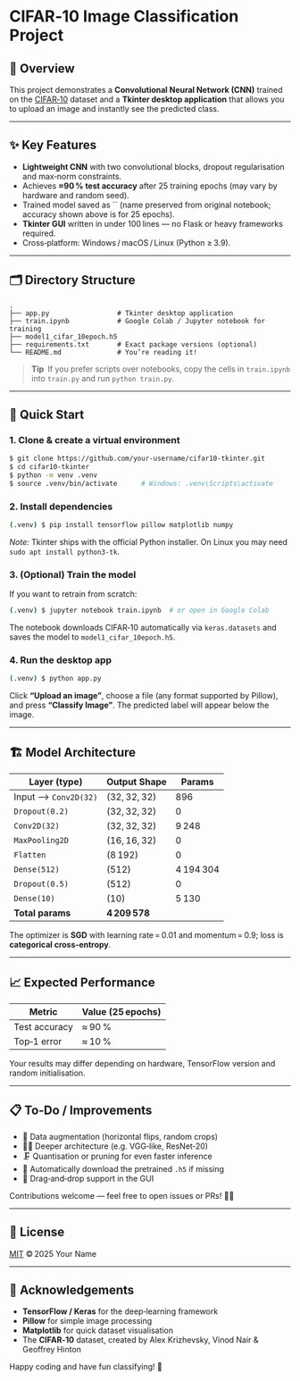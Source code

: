 # CIFAR‑10 Image Classification Project

## 📸 Overview

This project demonstrates a **Convolutional Neural Network (CNN)** trained on the [CIFAR‑10](https://www.cs.toronto.edu/~kriz/cifar.html) dataset and a **Tkinter desktop application** that allows you to upload an image and instantly see the predicted class.

---

## ✨ Key Features

- **Lightweight CNN** with two convolutional blocks, dropout regularisation and max‑norm constraints.
- Achieves **≈90 % test accuracy** after 25 training epochs (may vary by hardware and random seed).
- Trained model saved as `` (name preserved from original notebook; accuracy shown above is for 25 epochs).
- **Tkinter GUI** written in under 100 lines — no Flask or heavy frameworks required.
- Cross‑platform: Windows / macOS / Linux (Python ≥ 3.9).

---

## 🗂️ Directory Structure

```
.
├── app.py                 # Tkinter desktop application
├── train.ipynb            # Google Colab / Jupyter notebook for training
├── model1_cifar_10epoch.h5
├── requirements.txt       # Exact package versions (optional)
└── README.md              # You’re reading it!
```

> **Tip** If you prefer scripts over notebooks, copy the cells in `train.ipynb` into `train.py` and run `python train.py`.

---

## 🚀 Quick Start

### 1. Clone & create a virtual environment

```bash
$ git clone https://github.com/your‑username/cifar10‑tkinter.git
$ cd cifar10‑tkinter
$ python -m venv .venv
$ source .venv/bin/activate      # Windows: .venv\Scripts\activate
```

### 2. Install dependencies

```bash
(.venv) $ pip install tensorflow pillow matplotlib numpy
```

*Note:* Tkinter ships with the official Python installer. On Linux you may need `sudo apt install python3‑tk`.

### 3. (Optional) Train the model

If you want to retrain from scratch:

```bash
(.venv) $ jupyter notebook train.ipynb  # or open in Google Colab
```

The notebook downloads CIFAR‑10 automatically via `keras.datasets` and saves the model to `model1_cifar_10epoch.h5`.

### 4. Run the desktop app

```bash
(.venv) $ python app.py
```

Click **“Upload an image”**, choose a file (any format supported by Pillow), and press **“Classify Image”**. The predicted label will appear below the image.

---

## 🏗️ Model Architecture

| Layer (type)         | Output Shape  | Params    |
| -------------------- | ------------- | --------- |
| Input ⟶ `Conv2D(32)` | (32, 32, 32)  | 896       |
| `Dropout(0.2)`       | (32, 32, 32)  | 0         |
| `Conv2D(32)`         | (32, 32, 32)  | 9 248     |
| `MaxPooling2D`       | (16, 16, 32)  | 0         |
| `Flatten`            | (8 192)       | 0         |
| `Dense(512)`         | (512)         | 4 194 304 |
| `Dropout(0.5)`       | (512)         | 0         |
| `Dense(10)`          | (10)          | 5 130     |
| **Total params**     | **4 209 578** |           |

The optimizer is **SGD** with learning rate = 0.01 and momentum = 0.9; loss is **categorical cross‑entropy**.

---

## 📈 Expected Performance

| Metric        | Value (25 epochs) |
| ------------- | ----------------- |
| Test accuracy | ≈ 90 %            |
| Top‑1 error   | ≈ 10 %            |

Your results may differ depending on hardware, TensorFlow version and random initialisation.

---

## 📋 To‑Do / Improvements

- 🔄 Data augmentation (horizontal flips, random crops)
- 🏋️‍♂️ Deeper architecture (e.g. VGG‑like, ResNet‑20)
- 🗜️ Quantisation or pruning for even faster inference
- 💾 Automatically download the pretrained `.h5` if missing
- 📸 Drag‑and‑drop support in the GUI

Contributions welcome — feel free to open issues or PRs! 🧑‍💻

---

## 📝 License

[MIT](LICENSE) © 2025 Your Name

---

## 🙏 Acknowledgements

- **TensorFlow / Keras** for the deep‑learning framework
- **Pillow** for simple image processing
- **Matplotlib** for quick dataset visualisation
- The **CIFAR‑10** dataset, created by Alex Krizhevsky, Vinod Nair & Geoffrey Hinton

Happy coding and have fun classifying! 🎉

